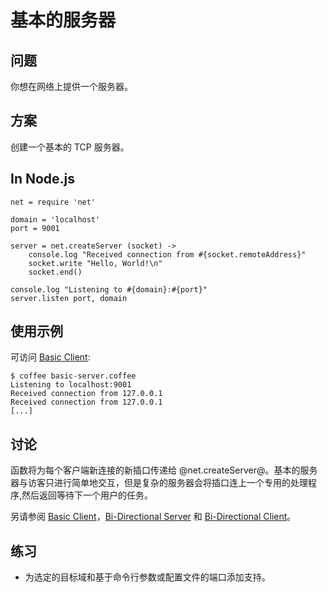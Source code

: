 # 基本的服务器 

## 问题

你想在网络上提供一个服务器。

## 方案

创建一个基本的 TCP 服务器。

## In Node.js
```
net = require 'net'

domain = 'localhost'
port = 9001

server = net.createServer (socket) ->
    console.log "Received connection from #{socket.remoteAddress}"
    socket.write "Hello, World!\n"
    socket.end()

console.log "Listening to #{domain}:#{port}"
server.listen port, domain
```

## 使用示例

可访问 [Basic Client](http://coffeescript-cookbook.github.io/chapters/networking/basic-client):
```
$ coffee basic-server.coffee
Listening to localhost:9001
Received connection from 127.0.0.1
Received connection from 127.0.0.1
[...]
```

## 讨论

函数将为每个客户端新连接的新插口传递给 @net.createServer@。基本的服务器与访客只进行简单地交互，但是复杂的服务器会将插口连上一个专用的处理程序,然后返回等待下一个用户的任务。

另请参阅 [Basic Client](http://coffeescript-cookbook.github.io/chapters/networking/basic-client)，[Bi-Directional Server](http://coffeescript-cookbook.github.io/chapters/networking/bi-directional-client) 和 [Bi-Directional Client](http://coffeescript-cookbook.github.io/chapters/networking/bi-directional-client)。

## 练习

- 为选定的目标域和基于命令行参数或配置文件的端口添加支持。







